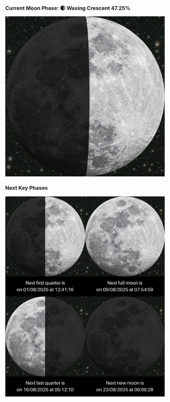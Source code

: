 ### Current Moon Phase: 🌒 Waxing Crescent 47.25%
![Moon Phase](moonphase.png)
### Next Key Phases
![Gallery](gallery.png)